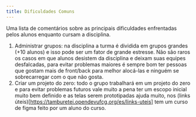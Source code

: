 ```yaml
---
title: Dificuldades Comuns
---
```


Uma lista de comentários sobre as principais dificuldades enfrentadas pelos alunos enquanto cursam a disciplina.

1. Administrar grupos: na disciplina a turma é dividida em grupos grandes (+10 alunos) e isso pode ser um fator de grande estresse. Não são raros os casos em que alunos desistem da disciplina e deixam suas equipes desfalcadas, para evitar problemas maiores é sempre bom ter pessoas que gostam mais de front/back para melhor alocá-las e ninguém se sobrecarregar com o que não gosta.
2. Criar um projeto do zero: todo o grupo trabalhará em um projeto do zero e para evitar problemas futuros vale muito a pena ter um escopo inicial muito bem definido e as telas serem prototipadas ajuda muito, nos (links úteis)[https://tamburetei.opendevufcg.org/es/links-uteis] tem um curso de figma feito por um aluno do curso.
